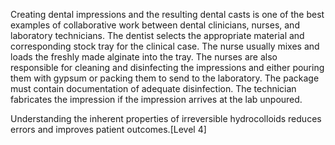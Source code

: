 Creating dental impressions and the resulting dental casts is one of the best examples of collaborative work between dental clinicians, nurses, and laboratory technicians. The dentist selects the appropriate material and corresponding stock tray for the clinical case. The nurse usually mixes and loads the freshly made alginate into the tray. The nurses are also responsible for cleaning and disinfecting the impressions and either pouring them with gypsum or packing them to send to the laboratory. The package must contain documentation of adequate disinfection. The technician fabricates the impression if the impression arrives at the lab unpoured.

Understanding the inherent properties of irreversible hydrocolloids reduces errors and improves patient outcomes.[Level 4]
